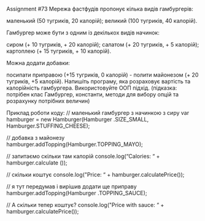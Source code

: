 Assignment #73
Мережа фастфудів пропонує кілька видів гамбургерів:

маленький (50 тугриків, 20 калорій);
великий (100 тугриків, 40 калорій).


Гамбургер може бути з одним із декількох видів начинок:

сиром (+ 10 тугриків, + 20 калорій);
салатом (+ 20 тугриків, + 5 калорій);
картоплею (+ 15 тугриків, + 10 калорій).


Можна додати добавки:

посипати приправою (+15 тугриків, 0 калорій) - полити майонезом (+ 20 тугриків, +5 калорій).
Напишіть програму, яка розраховує вартість та калорійність гамбургера. Використовуйте ООП підхід.
(підказка: потрібен клас Гамбургер, константи, методи для вибору опцій та розрахунку потрібних величин)

Приклад роботи коду:
// маленький гамбургер з начинкою з сиру
var hamburger = new Hamburger(Hamburger .SIZE_SMALL, Hamburger.STUFFING_CHEESE);

// добавка з майонезу
hamburger.addTopping(Hamburger.TOPPING_MAYO);

// запитаємо скільки там калорій
console.log(“Calories: “ + hamburger.calculate ());

// скільки коштує
console.log("Price: “ + hamburger.calculatePrice());

// я тут передумав і вирішив додати ще приправу
hamburger.addTopping(Hamburger .TOPPING_SAUCE);

// А скільки тепер коштує?
console.log("Price with sauce: “ + hamburger.calculatePrice());

